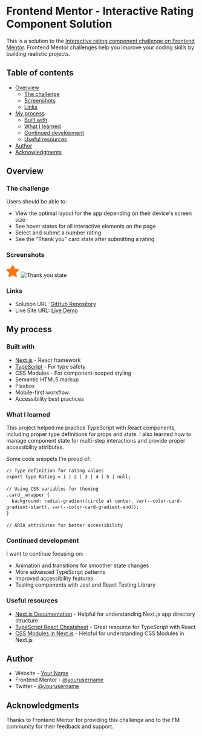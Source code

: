 # Frontend Mentor - Interactive Rating Component Solution

This is a solution to the [Interactive rating component challenge on Frontend Mentor](https://www.frontendmentor.io/challenges/interactive-rating-component-koxpeBUmI). Frontend Mentor challenges help you improve your coding skills by building realistic projects.

## Table of contents

- [Overview](#overview)
  - [The challenge](#the-challenge)
  - [Screenshots](#screenshots)
  - [Links](#links)
- [My process](#my-process)
  - [Built with](#built-with)
  - [What I learned](#what-i-learned)
  - [Continued development](#continued-development)
  - [Useful resources](#useful-resources)
- [Author](#author)
- [Acknowledgments](#acknowledgments)

## Overview

### The challenge

Users should be able to:

- View the optimal layout for the app depending on their device's screen size
- See hover states for all interactive elements on the page
- Select and submit a number rating
- See the "Thank you" card state after submitting a rating

### Screenshots

![Rating state](../../public/images/ratings-card/icon-star.svg)
![Thank you state](../../public/images/ratings-card/thank-you-state.png)

### Links

- Solution URL: [GitHub Repository](https://github.com/melissakipp/frontend-mentor-projects/blob/main/app/ratings-card)
- Live Site URL: [Live Demo](https://frontend-mentor-projects-rho.vercel.app/)

## My process

### Built with

- [Next.js](https://nextjs.org/) - React framework
- [TypeScript](https://www.typescriptlang.org/) - For type safety
- CSS Modules - For component-scoped styling
- Semantic HTML5 markup
- Flexbox
- Mobile-first workflow
- Accessibility best practices

### What I learned

This project helped me practice TypeScript with React components, including proper type definitions for props and state. I also learned how to manage component state for multi-step interactions and provide proper accessibility attributes.

Some code snippets I'm proud of:

```tsx
// Type definition for rating values
export type Rating = 1 | 2 | 3 | 4 | 5 | null;

// Using CSS variables for theming
.card__wrapper {
  background: radial-gradient(circle at center, var(--color-card-gradient-start), var(--color-card-gradient-end));
}

// ARIA attributes for better accessibility

```

### Continued development

I want to continue focusing on:

- Animation and transitions for smoother state changes
- More advanced TypeScript patterns
- Improved accessibility features
- Testing components with Jest and React Testing Library

### Useful resources

- [Next.js Documentation](https://nextjs.org/docs) - Helpful for understanding Next.js app directory structure
- [TypeScript React Cheatsheet](https://react-typescript-cheatsheet.netlify.app/) - Great resource for TypeScript with React
- [CSS Modules in Next.js](https://nextjs.org/docs/basic-features/built-in-css-support#adding-component-level-css) - Helpful for understanding CSS Modules in Next.js

## Author

- Website - [Your Name](https://www.melissajkipp.com/)
- Frontend Mentor - [@yourusername](https://www.frontendmentor.io/profile/melissakipp)
- Twitter - [@yourusername](https://x.com/_melissakipp)

## Acknowledgments

Thanks to Frontend Mentor for providing this challenge and to the FM community for their feedback and support.

